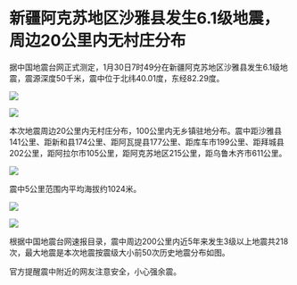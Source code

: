 # 新疆阿克苏地区沙雅县发生6.1级地震，周边20公里内无村庄分布

据中国地震台网正式测定，1月30日7时49分在新疆阿克苏地区沙雅县发生6.1级地震，震源深度50千米，震中位于北纬40.01度，东经82.29度。

![](https://inews.gtimg.com/newsapp_bt/0/15633559005/1000)

![](https://inews.gtimg.com/newsapp_bt/0/15633559007/1000)

本次地震周边20公里内无村庄分布，100公里内无乡镇驻地分布。震中距沙雅县141公里、距新和县174公里、距阿瓦提县177公里、距库车市199公里、距拜城县202公里，距阿拉尔市105公里，距阿克苏地区215公里，距乌鲁木齐市611公里。

![](https://inews.gtimg.com/newsapp_bt/0/15633559010/1000)

震中5公里范围内平均海拔约1024米。

![](https://inews.gtimg.com/newsapp_bt/0/15633559013/1000)

![](https://inews.gtimg.com/newsapp_bt/0/15633559022/1000)

根据中国地震台网速报目录，震中周边200公里内近5年来发生3级以上地震共218次，最大地震是本次地震按震级大小前50次历史地震分布如图。

官方提醒震中附近的网友注意安全，小心强余震。

